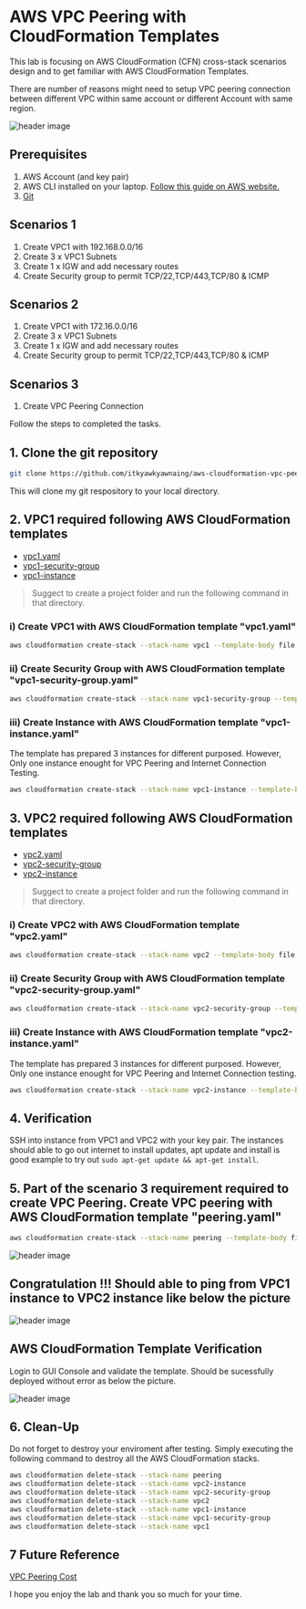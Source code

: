 # AWS VPC Peering with CloudFormation Templates

This lab is focusing on AWS CloudFormation (CFN) cross-stack scenarios design and to get familiar with AWS CloudFormation Templates.

There are number of reasons might need to setup VPC peering connection between different VPC within same account or different Account with same region. 

![header image](img/topology.png)

## Prerequisites
1. AWS Account (and key pair)
2. AWS CLI installed on your laptop. [Follow this guide on AWS website.](https://docs.aws.amazon.com/cli/latest/userguide/install-macos.html)
3. [Git](https://git-scm.com/downloads)

## Scenarios 1
1. Create VPC1 with 192.168.0.0/16
2. Create 3 x VPC1 Subnets
3. Create 1 x IGW and add necessary routes
4. Create Security group to permit TCP/22,TCP/443,TCP/80 & ICMP

## Scenarios 2
1. Create VPC1 with 172.16.0.0/16
2. Create 3 x VPC1 Subnets
3. Create 1 x IGW and add necessary routes
4. Create Security group to permit TCP/22,TCP/443,TCP/80 & ICMP

## Scenarios 3
1. Create VPC Peering Connection

Follow the steps to completed the tasks.

## 1. Clone the git repository
```bash
git clone https://github.com/itkyawkyawnaing/aws-cloudformation-vpc-peering.git
```
This will clone my git respository to your local directory.

## 2. VPC1 required following AWS CloudFormation templates
- [vpc1.yaml](./vpc1.yaml)
- [vpc1-security-group](./vpc1-security-group.yaml)
- [vpc1-instance](./vpc1-instance.yaml)

> Suggect to create a project folder and run the following command in that directory.

### i) Create VPC1 with AWS CloudFormation template "vpc1.yaml"

```bash
aws cloudformation create-stack --stack-name vpc1 --template-body file://vpc1.yaml
```
### ii) Create Security Group with AWS CloudFormation template "vpc1-security-group.yaml"

```bash
aws cloudformation create-stack --stack-name vpc1-security-group --template-body file://vpc1-security-group.yaml
```
### iii) Create Instance with AWS CloudFormation template "vpc1-instance.yaml"
The template has prepared 3 instances for different purposed. However, Only one instance enought for VPC Peering and Internet Connection Testing.

```bash
aws cloudformation create-stack --stack-name vpc1-instance --template-body file://vpc1-instance.yaml
```

## 3. VPC2 required following AWS CloudFormation templates
- [vpc2.yaml](./vpc2.yaml)
- [vpc2-security-group](./vpc2-security-group.yaml)
- [vpc2-instance](./vpc2-instance.yaml)

> Suggect to create a project folder and run the following command in that directory.

### i) Create VPC2 with AWS CloudFormation template "vpc2.yaml"

```bash
aws cloudformation create-stack --stack-name vpc2 --template-body file://vpc2.yaml
```
### ii) Create Security Group with AWS CloudFormation template "vpc2-security-group.yaml"

```bash
aws cloudformation create-stack --stack-name vpc2-security-group --template-body file://vpc2-security-group.yaml
```
### iii) Create Instance with AWS CloudFormation template "vpc2-instance.yaml"
The template has prepared 3 instances for different purposed. However, Only one instance enought for VPC Peering and Internet Connection testing.

```bash
aws cloudformation create-stack --stack-name vpc2-instance --template-body file://vpc2-instance.yaml
```
## 4. Verification 
SSH into instance from VPC1 and VPC2 with your key pair. The instances should able to go out internet to install updates, apt update and install is good example to try out `sudo apt-get update && apt-get install`.

## 5. Part of the scenario 3 requirement required to create VPC Peering. Create VPC peering with AWS CloudFormation template "peering.yaml"
```bash
aws cloudformation create-stack --stack-name peering --template-body file://peering.yaml
```
![header image](img/peering.jpeg)

## Congratulation !!! Should able to ping from VPC1 instance to VPC2 instance like below the picture

![header image](img/ping.png)

## AWS CloudFormation Template Verification
Login to GUI Console and validate the template. Should be sucessfully deployed without error as below the picture.

![header image](img/cfn.png)

## 6. Clean-Up
Do not forget to destroy your enviroment after testing. Simply executing the following command to destroy all the AWS CloudFormation stacks.
```bash
aws cloudformation delete-stack --stack-name peering                                 
aws cloudformation delete-stack --stack-name vpc2-instance
aws cloudformation delete-stack --stack-name vpc2-security-group 
aws cloudformation delete-stack --stack-name vpc2               
aws cloudformation delete-stack --stack-name vpc1-instance
aws cloudformation delete-stack --stack-name vpc1-security-group
aws cloudformation delete-stack --stack-name vpc1               
```
## 7 Future Reference
[VPC Peering Cost](https://aws.amazon.com/about-aws/whats-new/2021/05/amazon-vpc-announces-pricing-change-for-vpc-peering/) 

I hope you enjoy the lab and thank you so much for your time.